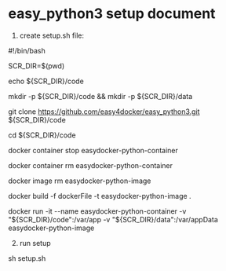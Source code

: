 # easy_python3 setup document

1. create setup.sh file:

  #!/bin/bash
  
  SCR_DIR=$(pwd)
  
  echo ${SCR_DIR}/code
  
  mkdir -p ${SCR_DIR}/code && mkdir -p ${SCR_DIR}/data
  
  git clone https://github.com/easy4docker/easy_python3.git ${SCR_DIR}/code
  
  cd ${SCR_DIR}/code
  
  docker container stop easydocker-python-container
  
  docker container rm easydocker-python-container
  
  docker image rm easydocker-python-image

  docker build -f dockerFile -t easydocker-python-image .
  
  docker run -it  --name easydocker-python-container -v "${SCR_DIR}/code":/var/app -v "${SCR_DIR}/data":/var/appData easydocker-python-image

2. run setup

  sh setup.sh

